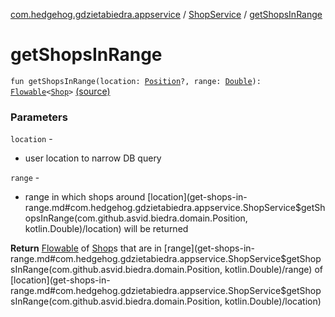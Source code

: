 [com.hedgehog.gdzietabiedra.appservice](../index.md) / [ShopService](index.md) / [getShopsInRange](./get-shops-in-range.md)

# getShopsInRange

`fun getShopsInRange(location: `[`Position`](../../com.github.asvid.biedra.domain/-position/index.md)`?, range: `[`Double`](https://kotlinlang.org/api/latest/jvm/stdlib/kotlin/-double/index.html)`): `[`Flowable`](http://reactivex.io/RxJava/javadoc/io/reactivex/Flowable.html)`<`[`Shop`](../../com.github.asvid.biedra.domain/-shop/index.md)`>` [(source)](https://github.com/asvid/GdzieTaBiedra/tree/master/app/src/main/java/com/hedgehog/gdzietabiedra/appservice/ShopService.kt#L39)

### Parameters

`location` -
* user location to narrow DB query

`range` -
* range in which shops around [location](get-shops-in-range.md#com.hedgehog.gdzietabiedra.appservice.ShopService$getShopsInRange(com.github.asvid.biedra.domain.Position, kotlin.Double)/location) will be returned

**Return**
[Flowable](http://reactivex.io/RxJava/javadoc/io/reactivex/Flowable.html) of [Shop](../../com.github.asvid.biedra.domain/-shop/index.md)s that are in [range](get-shops-in-range.md#com.hedgehog.gdzietabiedra.appservice.ShopService$getShopsInRange(com.github.asvid.biedra.domain.Position, kotlin.Double)/range) of [location](get-shops-in-range.md#com.hedgehog.gdzietabiedra.appservice.ShopService$getShopsInRange(com.github.asvid.biedra.domain.Position, kotlin.Double)/location)

